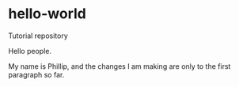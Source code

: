 # hello-world
Tutorial repository

Hello people.

My name is Phillip, and the changes I am making are only to the first paragraph so far.
